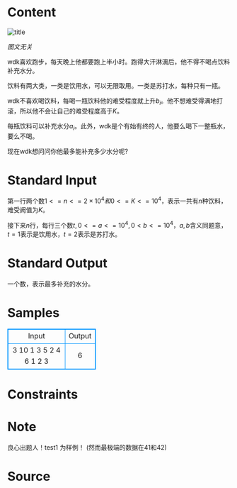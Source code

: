 
# Content

![title](/source/lutece/nan-he-de-yin-liao/img/aHR0cHM6Ly9hY20udWVzdGMuZWR1LmNuL21lZGlhL2ltYWdlL3Byb2JsZW0vMTYwNi8yMDE3MDUwNDE2MzIzOTcxNTQuanBn.jpg)


_图文无关_


wdk喜欢跑步，每天晚上他都要跑上半小时。跑得大汗淋漓后，他不得不喝点饮料补充水分。

饮料有两大类，一类是饮用水，可以无限取用。一类是苏打水，每种只有一瓶。

wdk不喜欢喝饮料，每喝一瓶饮料他的难受程度就上升$b_i$。他不想难受得满地打滚，所以他不会让自己的难受程度高于$K$。

每瓶饮料可以补充水分$a_i$。此外，wdk是个有始有终的人，他要么喝下一整瓶水，要么不喝。

现在wdk想问问你他最多能补充多少水分呢?

# Standard Input

第一行两个数$1<=n<=2\times10^4和0<=K<=10^4$，表示一共有$n$种饮料，难受阙值为$K$。

接下来$n$行，每行三个数$t, 0<=a<=10^4, 0<b<=10^4$，$a,b$含义同题意，$t=1$表示是饮用水，$t=2$表示是苏打水。

# Standard Output

一个数，表示最多补充的水分。

# Samples

<style>
        table,table tr th, table tr td { border:1px solid #0094ff; }
        table { width: 200px; min-height: 25px; line-height: 25px; text-align: center; border-collapse: collapse;}   
    </style>
<table>
	<tr>
		<td>Input</td>
		<td>Output</td>
	</tr>
<tr><td>3 10
1 3 5
2 4 6
1 2 3</td><td>6</td></tr></table>


# Constraints



# Note

良心出题人！test1 为样例！
(然而最极端的数据在41和42)

# Source


